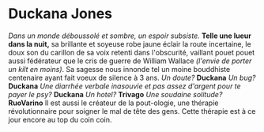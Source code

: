 # Duckana Jones
_Dans un monde déboussolé et sombre, un espoir subsiste._
**Telle une lueur dans la nuit,**
sa brillante et soyeuse robe jaune éclair la route incertaine, le doux son du carillon de sa voix retenti dans l'obscurité, vaillant
pouet pouet aussi fédérateur que le cris de guerre de William Wallace _(l'envie de porter un kilt en moins)_.
Sa sagesse nous innonde tel un moine bouddhiste centenaire ayant fait voeux de silence à 3 ans.
_Un doute?_ **Duckana**
_Un bug?_ **Duckana**
_Une diarrhée verbale inasouvie et pas assez d'argent pour te payer le psy?_ **Duckana**
_Un hotel?_ **Trivago**
_Une soudaine solitude?_ **RuoVarino**
Il est aussi le créateur de la pout-ologie, une thérapie révolutionnaire pour soigner le mal de tête des gens. Cette thérapie est à ce jour encore au top du coin coin.